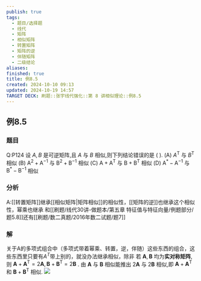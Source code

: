 ```yaml
---
publish: true
tags:
  - 题目/选择题
  - 线代
  - 矩阵
  - 相似矩阵
  - 转置矩阵
  - 矩阵的逆
  - 伴随矩阵
  - 二级结论
aliases: 
finished: true
title: 例8.5
created: 2024-10-10 09:13
updated: 2024-10-19 14:57
TARGET DECK: 刷题::张宇线代强化::第 8 讲相似理论::例8.5
---
```

## 例8.5
### 题目
Q:P124 设 $A, B$ 是可逆矩阵,且 $A$ 与 $B$ 相似,则下列结论错误的是 ( ).
(A) ${A}^{\mathrm{T}}$ 与 ${B}^{\mathrm{T}}$ 相似 
(B) ${\mathrm{A}}^{2} + {\mathrm{A}}^{-1}$ 与 ${\mathrm{B}}^{2} + {\mathrm{B}}^{-1}$ 相似
(C) $\mathrm{A} + {\mathrm{A}}^{\mathrm{T}}$ 与 $\mathrm{B} + {\mathrm{B}}^{\mathrm{T}}$ 相似 
(D) ${\mathrm{A}}^{ * } - {\mathrm{A}}^{-1}$ 与 ${\mathrm{B}}^{ * } - {\mathrm{B}}^{-1}$ 相似
### 分析
A:[[转置矩阵]]继承[[相似矩阵|矩阵相似]]的相似性，[[矩阵的逆]]也继承这个相似性，幂乘也继承
和[[刷题/线代30讲-做题本/第五章 特征值与特征向量/例题部分/题5.8]]还有[[刷题/数二真题/2016年数二试题/题7]]
### 解
关于A的多项式组合中（多项式带着幂乘、转置，逆，伴随）这些东西的组合，这些东西里只要有$A^{T}$带上别的，就没办法继承相似，除非
若 $\mathbf{A},\mathbf{B}$ 均为**实对称矩阵**,则 $\mathbf{A} + {\mathbf{A}}^{\mathrm{T}} = 2\mathbf{A},\mathbf{B} + {\mathbf{B}}^{\mathrm{T}} = 2\mathbf{B}$ . 由 $\mathbf{A}$ 与 $\mathbf{B}$ 相似能推出 $2\mathbf{A}$ 与 $2\mathbf{B}$ 相似,即 $\mathbf{A} + {\mathbf{A}}^{\mathrm{T}}$ 和 $\mathbf{B} + {\mathbf{B}}^{\mathrm{T}}$ 相似.
![](https://img.hwenyi.tech/202410192257456.webp)



